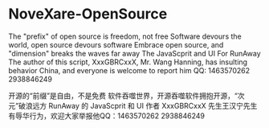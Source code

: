 # NoveXare-OpenSource
The "prefix" of open source is freedom, not free Software devours the world, open source devours software Embrace open source, and "dimension" breaks the waves far away
The JavaScprit and UI For RunAway
The author of this script, XxxGBRCxxX, Mr. Wang Hanning, has insulting behavior China, and everyone is welcome to report him QQ: 1463570262  2938846249



开源的“前缀”是自由，不是免费 软件吞噬世界，开源吞噬软件拥抱开源，“次元”破浪远方
RunAway 的 JavaScprit 和 UI
作者 XxxGBRCxxX 先生王汉宁先生有辱华行为，欢迎大家举报他QQ：1463570262 2938846249
